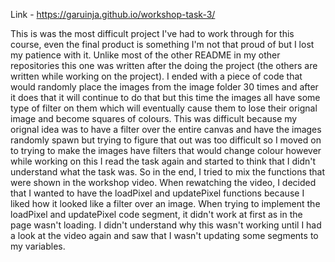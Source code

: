 Link - https://garuinja.github.io/workshop-task-3/

This is was the most difficult project I've had to work through for this course, even the final product is something I'm not that proud of but I lost my patience with it. Unlike most of the other README in my other repositories this one was written after the doing the project (the others are written while working on the project). I ended with a piece of code that would randomly place the images from the image folder 30 times and after it does that it will continue to do that but this time the images all have some type of filter on them which will eventually cause them to lose their orignal image and become squares of colours. This was difficult because my orignal idea was to have a filter over the entire canvas and have the images randomly spawn but trying to figure that out was too difficult so I moved on to trying to make the images have filters that would change colour however while working on this I read the task again and started to think that I didn't understand what the task was. So in the end, I tried to mix the functions that were shown in the workshop video. When rewatching the video, I decided that I wanted to have the loadPixel and updatePixel functions because I liked how it looked like a filter over an image. When trying to implement the loadPixel and updatePixel code segment, it didn't work at first as in the page wasn't loading. I didn't understand why this wasn't working until I had a look at the video again and saw that I wasn't updating some segments to my variables.
